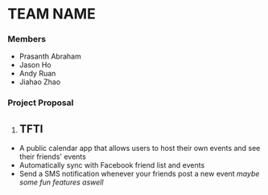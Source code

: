 # TEAM NAME

### Members
* Prasanth Abraham
* Jason Ho
* Andy Ruan
* Jiahao Zhao

### Project Proposal
1. ## TFTI

* A public calendar app that allows users to host their own events and see their friends' events
* Automatically sync with Facebook friend list and events
* Send a SMS notification whenever your friends post a new event
  *maybe some fun features aswell*
